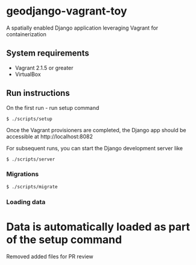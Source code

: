 # geodjango-vagrant-toy
A spatially enabled Django application leveraging Vagrant for containerization

## System requirements

- Vagrant 2.1.5 or greater
- VirtualBox

## Run instructions

On the first run - run setup command
```
$ ./scripts/setup
```

Once the Vagrant provisioners are completed, the Django app should be accessible at http://localhost:8082



For subsequent runs, you can start the Django development server like
```
$ ./scripts/server
```


### Migrations
```
$ ./scripts/migrate
```

### Loading data
Data is automatically loaded as part of the setup command
=======
Removed added files for PR review
